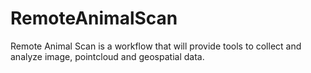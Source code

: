 # RemoteAnimalScan
Remote Animal Scan is a workflow that will provide tools to collect and analyze image, pointcloud and geospatial data.
